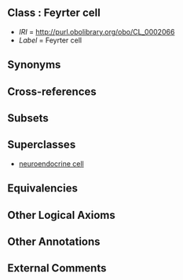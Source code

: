 
## Class : Feyrter cell

 * *IRI* = http://purl.obolibrary.org/obo/CL_0002066
 * *Label* = Feyrter cell

## Synonyms


## Cross-references


## Subsets


## Superclasses

 * [neuroendocrine cell](../../CL/65/CL_0000165.md)

## Equivalencies


## Other Logical Axioms


## Other Annotations


## External Comments


